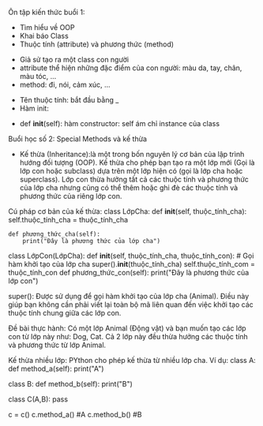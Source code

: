 Ôn tập kiến thức buổi 1:
- Tìm hiểu về OOP
- Khai báo Class
- Thuộc tính (attribute) và phương thức (method)
+ Giả sử tạo ra một class con người
+ attribute thể hiện những đặc điểm của con người: màu da, tay, chân, màu tóc, ...
+ method: đi, nói, cảm xúc, ...
- Tên thuộc tính: bắt đầu bằng _
- Hàm init: 
+ def __init__(self): hàm constructor: self ám chỉ instance của class



Buổi học số 2: Special Methods và kế thừa
- Kế thừa (Inheritance):là một trong bốn nguyên lý cơ bản của lập trình hướng đối tượng (OOP). Kế thừa cho phép bạn tạo ra một lớp mới (Gọi là lớp con hoặc subclass) dựa trên một lớp hiện có (gọi là lớp cha hoặc superclass). Lớp con thừa hưởng tất cả các thuộc tính và phương thức của lớp cha nhưng cũng có thể thêm hoặc ghi đè các thuộc tính và phương thức của riêng lớp con.

Cú pháp cơ bản của kế thừa:
class LớpCha:
    def __init__(self, thuộc_tính_cha):
        self.thuộc_tính_cha = thuộc_tính_cha
    
    def phương_thức_cha(self):
        print("Đây là phương thức của lớp cha")

class LớpCon(LớpCha):
    def __init__(self, thuộc_tính_cha, thuộc_tính_con):
        # Gọi hàm khởi tạo của lớp cha
        super().__init__(thuộc_tính_cha)
        self.thuộc_tính_com = thuộc_tính_con
    def phương_thức_con(self):
        print("Đây là phương thức của lớp con")



super(): Được sử dụng để gọi hàm khởi tạo của lớp cha (Animal). Điều này giúp bạn không cần phải viết lại toàn bộ mã liên quan đến việc khởi tạo các thuộc tính chung giữa các lớp con.


Đề bài thực hành: Có một lớp Animal (Động vật) và bạn muốn tạo các lớp con từ lớp này như: Dog, Cat. Cả 2 lớp này đều thừa hưởng các thuộc tính và phương thức từ lớp Animal.



Kế thừa nhiều lớp: PYthon cho phép kế thừa từ nhiều lớp cha. Ví dụ: 
class A:
    def method_a(self):
        print("A")
    
class B:
    def method_b(self):
        print("B")

class C(A,B):
    pass

c = c()
c.method_a() #A
c.method_b() #B